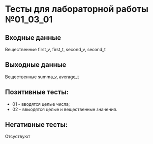 # Тесты для лабораторной работы №01_03_01
## Входные данные
Вещественные first_v, first_t, second_v, second_t
## Выходные данные
Вещественные summa_v, average_t
## Позитивные тесты:
- 01 - вводятся целые числа;
- 02 - ввыодятся целые и вещественные значения.
## Негативные тесты:
Отсуствуют
